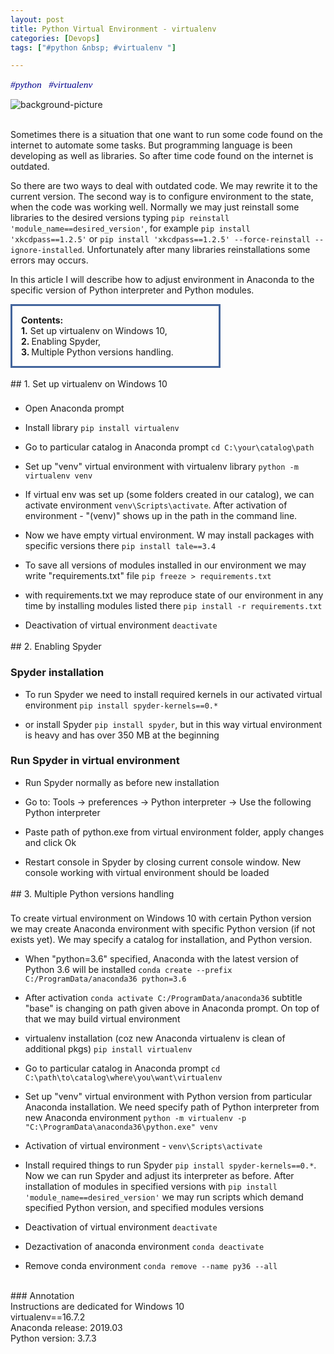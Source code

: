 ```yaml
---
layout: post
title: Python Virtual Environment - virtualenv
categories: [Devops]
tags: ["#python &nbsp; #virtualenv "]

---
```

<p align="left"> <span style="color:darkblue; font-family:Calibri; font-size: 110%;"> <em> #python &nbsp;  #virtualenv </em></span> </p>

![background-picture](/assets/virtualenv.png)

<br>
Sometimes there is a situation that one want to run some code found on the internet to automate some tasks. 
But programming language is been developing as well as libraries. So after time code found on the internet is outdated.

So there are two ways to deal with outdated code. We may rewrite it to the current version. The second way is to configure environment to
the state, when the code was working well. Normally we may just reinstall some libraries to the desired versions 
typing `pip reinstall 'module_name==desired_version'`, for example `pip install 'xkcdpass==1.2.5'` or 
`pip install 'xkcdpass==1.2.5' --force-reinstall --ignore-installed`. Unfortunately after many libraries reinstallations some errors may occurs.

In this article I will describe how to adjust environment in Anaconda to the specific version of Python interpreter and Python modules. 


<p style="
border:3px; 
border-style:solid; 
border-color:#42649c; 
padding: 1em;
width: 60%;
"
> <strong>Contents:</strong> 
<br>
<strong>1.</strong> Set up virtualenv on Windows 10, 
<br> 
<strong>2. </strong> Enabling Spyder,
<br> 
<strong>3. </strong> Multiple Python versions handling.
</p>

<div style="line-height:20%;"> <br> </div>
## 1. Set up virtualenv on Windows 10
<div style="line-height:60%;"> <br> </div>

* Open Anaconda prompt

* Install library `pip install virtualenv`

* Go to particular catalog in Anaconda prompt `cd C:\your\catalog\path`

* Set up "venv" virtual environment with virtualenv library `python -m virtualenv venv`

* If virtual env was set up (some folders created in our catalog), we can activate environment `venv\Scripts\activate`. 
After activation of environment - "(venv)" shows up in the path in the command line.

* Now we have empty virtual environment. W may install packages with specific versions there
`pip install tale==3.4`

* To save all versions of modules installed in our environment we may write "requirements.txt" file 
`pip freeze > requirements.txt`

* with requirements.txt we may reproduce state of our environment in any time by installing modules listed there
`pip install -r requirements.txt`

* Deactivation of virtual environment `deactivate`

<div style="line-height:20%;"> <br> </div>
## 2. Enabling Spyder

### Spyder installation

* To run Spyder we need to install required kernels in our activated virtual environment
`pip install spyder-kernels==0.*`

* or install Spyder `pip install spyder`, but in this way virtual environment is heavy and has over 350 MB at the beginning

### Run Spyder in virtual environment

* Run Spyder normally as before new installation

* Go to: Tools -> preferences -> Python interpreter -> Use the following Python interpreter

* Paste path of python.exe from virtual environment folder, apply changes and click Ok

* Restart console in Spyder by closing current console window. New console working with virtual environment should be loaded


<div style="line-height:20%;"> <br> </div>
## 3. Multiple Python versions handling
<div style="line-height:60%;"> <br> </div>

To create virtual environment on Windows 10 with certain Python version we may create Anaconda environment with specific Python version (if not exists yet). 
We may specify a catalog for installation, and Python version. 

* When "python=3.6" specified, Anaconda with the latest version of Python 3.6 will be installed 
`conda create --prefix C:/ProgramData/anaconda36 python=3.6`

* After activation `conda activate C:/ProgramData/anaconda36` subtitle "base" is changing on path given above in Anaconda prompt. On top of that we may build virtual environment

* virtualenv installation (coz new Anaconda virtualenv is clean of additional pkgs) `pip install virtualenv`

* Go to particular catalog in Anaconda prompt `cd C:\path\to\catalog\where\you\want\virtualenv`

* Set up "venv" virtual environment with Python version from particular Anaconda installation. We need specify path of Python interpreter from new Anaconda environment `python -m virtualenv -p "C:\ProgramData\anaconda36\python.exe" venv`

* Activation of virtual environment - `venv\Scripts\activate`

* Install required things to run Spyder `pip install spyder-kernels==0.*`. Now we can run Spyder and adjust its interpreter as before. After installation of modules in specified versions with `pip install 'module_name==desired_version'` we may run scripts which demand specified Python version, and specified modules versions

* Deactivation of virtual environment `deactivate`

* Dezactivation of anaconda environment `conda deactivate`

* Remove conda environment `conda remove --name py36 --all`


<br>
### Annotation
<div class="message">
Instructions are dedicated for Windows 10 <br>
virtualenv==16.7.2 <br>
Anaconda release: 2019.03 <br>
Python version: 3.7.3

</div>






